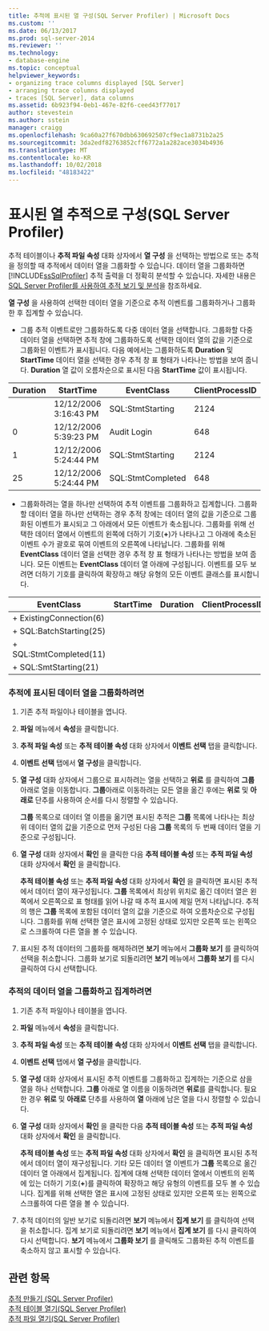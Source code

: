 ```yaml
---
title: 추적에 표시된 열 구성(SQL Server Profiler) | Microsoft Docs
ms.custom: ''
ms.date: 06/13/2017
ms.prod: sql-server-2014
ms.reviewer: ''
ms.technology:
- database-engine
ms.topic: conceptual
helpviewer_keywords:
- organizing trace columns displayed [SQL Server]
- arranging trace columns displayed
- traces [SQL Server], data columns
ms.assetid: 6b923f94-0eb1-467e-82f6-ceed43f77017
author: stevestein
ms.author: sstein
manager: craigg
ms.openlocfilehash: 9ca60a27f670dbb630692507cf9ec1a8731b2a25
ms.sourcegitcommit: 3da2edf82763852cff6772a1a282ace3034b4936
ms.translationtype: MT
ms.contentlocale: ko-KR
ms.lasthandoff: 10/02/2018
ms.locfileid: "48183422"
---
```

# <a name="organize-columns-displayed-in-a-trace-sql-server-profiler"></a>표시된 열 추적으로 구성(SQL Server Profiler)
  추적 테이블이나 **추적 파일 속성** 대화 상자에서 **열 구성** 을 선택하는 방법으로 또는 추적을 정의할 때 추적에서 데이터 열을 그룹화할 수 있습니다. 데이터 열을 그룹화하면 [!INCLUDE[ssSqlProfiler](../../includes/sssqlprofiler-md.md)] 추적 출력을 더 정확히 분석할 수 있습니다. 자세한 내용은 [SQL Server Profiler를 사용하여 추적 보기 및 분석](view-and-analyze-traces-with-sql-server-profiler.md)을 참조하세요.  
  
 **열 구성** 을 사용하여 선택한 데이터 열을 기준으로 추적 이벤트를 그룹화하거나 그룹화한 후 집계할 수 있습니다.  
  
-   그룹 추적 이벤트로만 그룹화하도록 다중 데이터 열을 선택합니다. 그룹화할 다중 데이터 열을 선택하면 추적 창에 그룹화하도록 선택한 데이터 열의 값을 기준으로 그룹화된 이벤트가 표시됩니다. 다음 예에서는 그룹화하도록 **Duration** 및 **StartTime** 데이터 열을 선택한 경우 추적 창 표 형태가 나타나는 방법을 보여 줍니다. **Duration** 열 값이 오름차순으로 표시된 다음 **StartTime** 값이 표시됩니다.  
  
|Duration|StartTime|EventClass|ClientProcessID|  
|--------------|---------------|----------------|---------------------|  
||12/12/2006 3:16:43 PM|SQL:StmtStarting|2124|  
|0|12/12/2006 5:39:23 PM|Audit Login|648|  
|1|12/12/2006 5:24:44 PM|SQL:StmtStarting|2124|  
|25|12/12/2006 5:24:44 PM|SQL:StmtCompleted|648|  
  
-   그룹화하려는 열을 하나만 선택하여 추적 이벤트를 그룹화하고 집계합니다. 그룹화할 데이터 열을 하나만 선택하는 경우 추적 창에는 데이터 열의 값을 기준으로 그룹화된 이벤트가 표시되고 그 아래에서 모든 이벤트가 축소됩니다. 그룹화를 위해 선택한 데이터 열에서 이벤트의 왼쪽에 더하기 기호(**+**)가 나타나고 그 아래에 축소된 이벤트 수가 괄호로 묶여 이벤트의 오른쪽에 나타납니다. 그룹화를 위해 **EventClass** 데이터 열을 선택한 경우 추적 창 표 형태가 나타나는 방법을 보여 줍니다. 모든 이벤트는 **EventClass** 데이터 열 아래에 구성됩니다. 이벤트를 모두 보려면 더하기 기호를 클릭하여 확장하고 해당 유형의 모든 이벤트 클래스를 표시합니다.  
  
|EventClass|StartTime|Duration|ClientProcessID|  
|----------------|---------------|--------------|---------------------|  
|+ ExistingConnection(6)||||  
|+ SQL:BatchStarting(25)||||  
|+ SQL:StmtCompleted(11)||||  
|+ SQL:SmtStarting(21)||||  
  
### <a name="to-group-data-columns-displayed-in-a-trace"></a>추적에 표시된 데이터 열을 그룹화하려면  
  
1.  기존 추적 파일이나 테이블을 엽니다.  
  
2.  **파일** 메뉴에서 **속성**을 클릭합니다.  
  
3.  **추적 파일 속성** 또는 **추적 테이블 속성** 대화 상자에서 **이벤트 선택** 탭을 클릭합니다.  
  
4.  **이벤트 선택** 탭에서 **열 구성**을 클릭합니다.  
  
5.  **열 구성** 대화 상자에서 그룹으로 표시하려는 열을 선택하고 **위로** 를 클릭하여 **그룹**아래로 열을 이동합니다. **그룹**아래로 이동하려는 모든 열을 옮긴 후에는 **위로** 및 **아래로** 단추를 사용하여 순서를 다시 정렬할 수 있습니다.  
  
     **그룹** 목록으로 데이터 열 이름을 옮기면 표시된 추적은 **그룹** 목록에 나타나는 최상위 데이터 열의 값을 기준으로 먼저 구성된 다음 **그룹** 목록의 두 번째 데이터 열을 기준으로 구성됩니다.  
  
6.  **열 구성** 대화 상자에서 **확인** 을 클릭한 다음 **추적 테이블 속성** 또는 **추적 파일 속성** 대화 상자에서 **확인** 을 클릭합니다.  
  
     **추적 테이블 속성** 또는 **추적 파일 속성** 대화 상자에서 **확인** 을 클릭하면 표시된 추적에서 데이터 열이 재구성됩니다. **그룹** 목록에서 최상위 위치로 옮긴 데이터 열은 왼쪽에서 오른쪽으로 표 형태를 읽어 나갈 때 추적 표시에 제일 먼저 나타납니다. 추적의 행은 **그룹** 목록에 포함된 데이터 열의 값을 기준으로 하여 오름차순으로 구성됩니다. 그룹화를 위해 선택한 열은 표시에 고정된 상태로 있지만 오른쪽 또는 왼쪽으로 스크롤하여 다른 열을 볼 수 있습니다.  
  
7.  표시된 추적 데이터의 그룹화를 해제하려면 **보기** 메뉴에서 **그룹화 보기** 를 클릭하여 선택을 취소합니다. 그룹화 보기로 되돌리려면 **보기** 메뉴에서 **그룹화 보기** 를 다시 클릭하여 다시 선택합니다.  
  
### <a name="to-group-and-aggregate-data-columns-in-a-trace"></a>추적의 데이터 열을 그룹화하고 집계하려면  
  
1.  기존 추적 파일이나 테이블을 엽니다.  
  
2.  **파일** 메뉴에서 **속성**을 클릭합니다.  
  
3.  **추적 파일 속성** 또는 **추적 테이블 속성** 대화 상자에서 **이벤트 선택** 탭을 클릭합니다.  
  
4.  **이벤트 선택** 탭에서 **열 구성**을 클릭합니다.  
  
5.  **열 구성** 대화 상자에서 표시된 추적 이벤트를 그룹화하고 집계하는 기준으로 삼을 열을 하나 선택합니다. **그룹** 아래로 열 이름을 이동하려면 **위로**를 클릭합니다. 필요한 경우 **위로** 및 **아래로** 단추를 사용하여 **열** 아래에 남은 열을 다시 정렬할 수 있습니다.  
  
6.  **열 구성** 대화 상자에서 **확인** 을 클릭한 다음 **추적 테이블 속성** 또는 **추적 파일 속성** 대화 상자에서 **확인** 을 클릭합니다.  
  
     **추적 테이블 속성** 또는 **추적 파일 속성** 대화 상자에서 **확인** 을 클릭하면 표시된 추적에서 데이터 열이 재구성됩니다. 기타 모든 데이터 열 이벤트가 **그룹** 목록으로 옮긴 데이터 열 아래에서 집계됩니다. 집계에 대해 선택한 데이터 열에서 이벤트의 왼쪽에 있는 더하기 기호(**+**)를 클릭하여 확장하고 해당 유형의 이벤트를 모두 볼 수 있습니다. 집계를 위해 선택한 열은 표시에 고정된 상태로 있지만 오른쪽 또는 왼쪽으로 스크롤하여 다른 열을 볼 수 있습니다.  
  
7.  추적 데이터의 일반 보기로 되돌리려면 **보기** 메뉴에서 **집계 보기** 를 클릭하여 선택을 취소합니다. 집계 보기로 되돌리려면 **보기** 메뉴에서 **집계 보기** 를 다시 클릭하여 다시 선택합니다. **보기** 메뉴에서 **그룹화 보기** 를 클릭해도 그룹화된 추적 이벤트를 축소하지 않고 표시할 수 있습니다.  
  
## <a name="see-also"></a>관련 항목  
 [추적 만들기 &#40;SQL Server Profiler&#41;](create-a-trace-sql-server-profiler.md)   
 [추적 테이블 열기&#40;SQL Server Profiler&#41;](open-a-trace-table-sql-server-profiler.md)   
 [추적 파일 열기&#40;SQL Server Profiler&#41;](open-a-trace-file-sql-server-profiler.md)  
  
  
